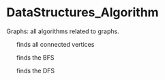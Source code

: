 # DataStructures_Algorithm
Graphs: all algorithms related to graphs.
<ul>finds all connected vertices</ul>
<ul>finds the BFS</ul>
<ul>finds the DFS</ul>



